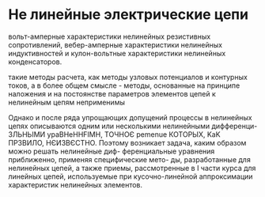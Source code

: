 # Не линейные электрические цепи

вольт-амперные характеристики нелинейных резистивных сопротивлений,
вебер-амперные характеристики нелинейных индуктивностей и кулон-вольтные характеристики нелинейных конденсаторов.

такие методы расчета, как методы узловых потенциалов и контурных токов, а в более общем смысле - методы, основанные на принципе наложения и на постоянстве параметров элементов цепей к нелинейным цепям неприменимы

Однако и после ряда упрощающих допущений процессы в нелинейных
цепях описываются одним или несколькими нелинейными дифференци-
ЗЛЬНЬІМИ ypaBHeHHFIMH, ТОЧНОЄ pemenue КОТОРЫХ, KaK ПРЗВИЛО, НЄИЗВЄСТНО.
Поэтому возникает задача, каким образом можно решать нелинейные диф-
ференциальные уравнения приближенно, применяя специфические мето-
ды, разработанные для нелинейных цепей, а также приемы, рассмотренные
в І части курса для линейных цепей, используемые при кусочно-линейной
аппроксимации характеристик нелинейных элементов.